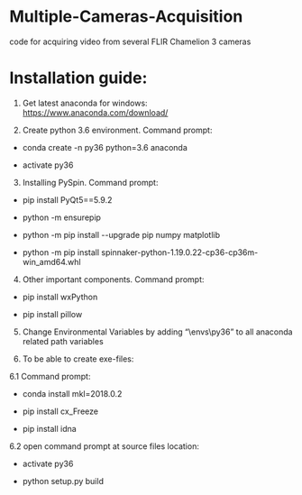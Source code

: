 # Multiple-Cameras-Acquisition
code for acquiring video from several FLIR Chamelion 3 cameras


# Installation guide:
1.	Get latest anaconda for windows: https://www.anaconda.com/download/

2.	Create python 3.6 environment. Command prompt: 

- conda create -n py36 python=3.6 anaconda
  
- activate py36

3.	Installing PySpin. Command prompt:

- pip install PyQt5==5.9.2 
  
- python -m ensurepip
  
- python -m pip install --upgrade pip numpy matplotlib
  
- python -m pip install spinnaker-python-1.19.0.22-cp36-cp36m-win_amd64.whl
  

4.	Other important components. Command prompt:

- pip install wxPython
  
- pip install pillow

5.	Change Environmental Variables by adding “\envs\py36” to all anaconda related path variables

6.	To be able to create exe-files:

6.1 Command prompt:
  
- conda install mkl=2018.0.2

- pip install cx_Freeze

- pip install idna

6.2	open command prompt at source files location:

- activate py36
  
-  python setup.py build
